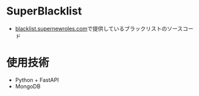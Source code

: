# SuperBlacklist
- [blacklist.supernewroles.com](https://blacklist.supernewroles.com)で提供しているブラックリストのソースコード
# 使用技術
- Python + FastAPI
- MongoDB
